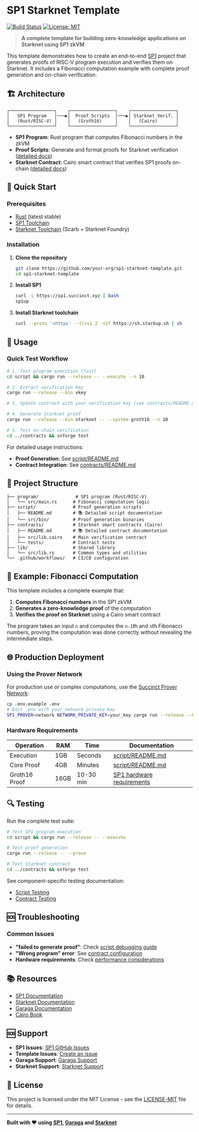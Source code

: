 # SP1 Starknet Template

[![Build Status](https://github.com/your-org/sp1-starknet-template/workflows/Build%20Program/badge.svg)](https://github.com/your-org/sp1-starknet-template/actions)
[![License: MIT](https://img.shields.io/badge/License-MIT-yellow.svg)](https://opensource.org/licenses/MIT)

> **A complete template for building zero-knowledge applications on Starknet using SP1 zkVM**

This template demonstrates how to create an end-to-end [SP1](https://github.com/succinctlabs/sp1) project that generates proofs of RISC-V program execution and verifies them on Starknet. It includes a Fibonacci computation example with complete proof generation and on-chain verification.

## 🏗️ Architecture

```
┌─────────────────┐    ┌─────────────────┐    ┌─────────────────┐
│   SP1 Program   │───▶│  Proof Scripts  │───▶│ Starknet Verif. │
│   (Rust/RISC-V) │    │   (Groth16)     │    │   (Cairo)       │
└─────────────────┘    └─────────────────┘    └─────────────────┘
```

- **SP1 Program**: Rust program that computes Fibonacci numbers in the zkVM
- **Proof Scripts**: Generate and format proofs for Starknet verification ([detailed docs](script/README.md))
- **Starknet Contract**: Cairo smart contract that verifies SP1 proofs on-chain ([detailed docs](contracts/README.md))

## 🚀 Quick Start

### Prerequisites

- [Rust](https://rustup.rs/) (latest stable)
- [SP1 Toolchain](https://docs.succinct.xyz/docs/sp1/getting-started/install)
- [Starknet Toolchain](https://github.com/software-mansion/starkup) (Scarb + Starknet Foundry)

### Installation

1. **Clone the repository**
   ```bash
   git clone https://github.com/your-org/sp1-starknet-template.git
   cd sp1-starknet-template
   ```

2. **Install SP1**
   ```bash
   curl -L https://sp1.succinct.xyz | bash
   sp1up
   ```

3. **Install Starknet toolchain**
   ```bash
   curl --proto '=https' --tlsv1.2 -sSf https://sh.starkup.sh | sh
   ```

## 📖 Usage

### Quick Test Workflow

```bash
# 1. Test program execution (fast)
cd script && cargo run --release -- --execute --n 10

# 2. Extract verification key
cargo run --release --bin vkey

# 3. Update contract with your verification key (see contracts/README.md)

# 4. Generate Starknet proof
cargo run --release --bin starknet -- --system groth16 --n 10

# 5. Test on-chain verification
cd ../contracts && snforge test
```

For detailed usage instructions:
- **Proof Generation**: See [script/README.md](script/README.md)
- **Contract Integration**: See [contracts/README.md](contracts/README.md)

## 📁 Project Structure

```
├── program/              # SP1 program (Rust/RISC-V)
│   └── src/main.rs      # Fibonacci computation logic
├── script/              # Proof generation scripts
│   ├── README.md        # 📚 Detailed script documentation
│   └── src/bin/         # Proof generation binaries
├── contracts/           # Starknet smart contracts (Cairo)
│   ├── README.md        # 📚 Detailed contract documentation
│   ├── src/lib.cairo    # Main verification contract
│   └── tests/           # Contract tests
├── lib/                 # Shared library
│   └── src/lib.rs       # Common types and utilities
└── .github/workflows/   # CI/CD configuration
```

## 🧪 Example: Fibonacci Computation

This template includes a complete example that:

1. **Computes Fibonacci numbers** in the SP1 zkVM
2. **Generates a zero-knowledge proof** of the computation
3. **Verifies the proof on Starknet** using a Cairo smart contract

The program takes an input `n` and computes the `n-1`th and `n`th Fibonacci numbers, proving the computation was done correctly without revealing the intermediate steps.

## 🌐 Production Deployment

### Using the Prover Network

For production use or complex computations, use the [Succinct Prover Network](https://docs.succinct.xyz/docs/network/introduction):

```bash
cp .env.example .env
# Edit .env with your network private key
SP1_PROVER=network NETWORK_PRIVATE_KEY=your_key cargo run --release --bin starknet
```

### Hardware Requirements

| Operation | RAM | Time | Documentation |
|-----------|-----|------|---------------|
| Execution | 1GB | Seconds | [script/README.md](script/README.md#performance-considerations) |
| Core Proof | 4GB | Minutes | [script/README.md](script/README.md#performance-considerations) |
| Groth16 Proof | 16GB | 10-30 min | [SP1 hardware requirements](https://docs.succinct.xyz/docs/sp1/getting-started/hardware-requirements#local-proving) |

## 🔍 Testing

Run the complete test suite:

```bash
# Test SP1 program execution
cd script && cargo run --release -- --execute

# Test proof generation  
cargo run --release -- --prove

# Test Starknet contract
cd ../contracts && snforge test
```

See component-specific testing documentation:
- [Script Testing](script/README.md#testing-and-validation)
- [Contract Testing](contracts/README.md#testing)

## 🆘 Troubleshooting

### Common Issues

- **"failed to generate proof"**: Check [script debugging guide](script/README.md#debugging)
- **"Wrong program" error**: See [contract configuration](contracts/README.md#configuration)
- **Hardware requirements**: Check [performance considerations](script/README.md#performance-considerations)

## 📚 Resources

- [SP1 Documentation](https://docs.succinct.xyz/)
- [Starknet Documentation](https://docs.starknet.io/)
- [Garaga Documentation](https://garaga.gitbook.io/garaga/)
- [Cairo Book](https://book.cairo-lang.org/)

## 🆘 Support

- **SP1 Issues**: [SP1 GitHub Issues](https://github.com/succinctlabs/sp1/issues)
- **Template Issues**: [Create an issue](https://github.com/your-org/sp1-starknet-template/issues)
- **Garaga Support**: [Garaga Support](https://garaga.gitbook.io/garaga/support)
- **Starknet Support**: [Starknet Support](https://www.starknet.io/online-communities/)

## 📄 License

This project is licensed under the MIT License - see the [LICENSE-MIT](LICENSE-MIT) file for details.

---

**Built with ❤️ using [SP1](https://github.com/succinctlabs/sp1), [Garaga](https://github.com/keep-starknet-strange/garaga) and [Starknet](https://starknet.io/)**
